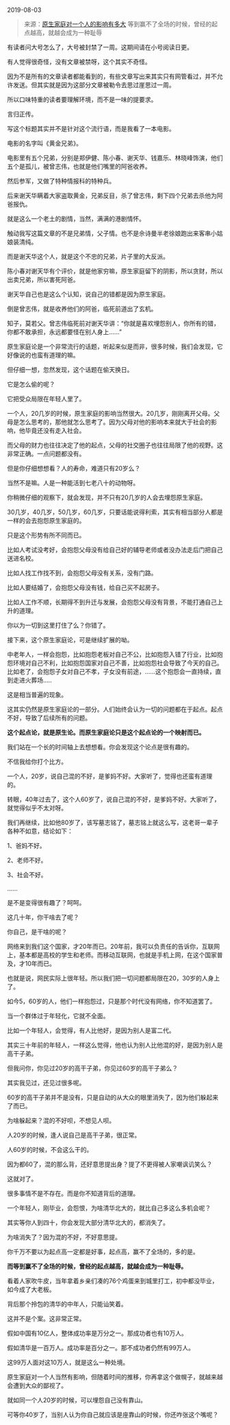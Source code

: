 2019-08-03

> 来源：[原生家庭对一个人的影响有多大](http://mp.weixin.qq.com/s?__biz=MzU3NDc5Nzc0NQ==&mid=2247485140&idx=1&sn=6f3dbdf7c2063cb185adb4ee5d59b803&chksm=fd2da40aca5a2d1cdaa63b05de4a51300f0183b7da790c4316ea267b242a5225848158815cb8&scene=27#wechat_redirect)
> 等到赢不了全场的时候，曾经的起点越高，就越会成为一种耻辱

有读者问大号怎么了，大号被封禁了一周。这期间请在小号阅读日更。

  

有人觉得很奇怪，没有文章被禁呀，这个其实不奇怪。

  

因为不是所有的文章读者都能看到的，有些文章写出来其实只有网管看过，并不允许发送。但其实就是因为这部分文章被勒令去思过崖思过一周。

  

所以口味特重的读者要理解环境，而不是一味的提要求。

  

言归正传。

  

写这个标题其实并不是针对这个流行语，而是我看了一本电影。

  

电影的名字叫《黄金兄弟》。

  

电影里有五个兄弟，分别是郑伊健、陈小春、谢天华、钱嘉乐、林晓峰饰演，他们五个是孤儿，被曾志伟，也就是他们嘴里的阿爸收养。

  

然后参军，又做了特种情报科的特种兵。

  

后来谢天华瞒着大家盗取黄金，兄弟反目，杀了曾志伟，剩下四个兄弟去杀他为阿爸报仇。

  

就是这么一个老土的剧情，当然，满满的港剧情怀。

  

触动我写这篇文章的不是兄弟情，父子情。也不是佘诗曼半老徐娘跑出来客串小姑娘装清纯。

  

而是谢天华这个人，就是这个不忠的兄弟，片子里的大反派。

  

陈小春对谢天华有个评价，就是他家穷嘛，原生家庭留下的阴影，所以贪财，所以出卖兄弟，所以害死阿爸。

  

谢天华自己也是这么个认知，说自己的错都是因为原生家庭。

  

倒是曾志伟，就是收养他们的阿爸，临死前道出了玄机。

  

知子，莫若父。曾志伟临死前对谢天华讲：“你就是喜欢埋怨别人，你所有的错，你都不敢承担，永远都要怪在别人身上......”

  

原生家庭论是一个非常流行的话题，听起来似是而非，很多时候，我们会发现，它好像说的也蛮有道理的嘛。

  

但仔细一想，忽然发现，这个话题在偷天换日。

  

它是怎么偷的呢？

  

它把受众局限在年轻人里了。

  

一个人，20几岁的时候，原生家庭的影响当然很大。20几岁，刚刚离开父母。父母是怎么思考的，那他就怎么思考了。因为父母对他的影响本来就大于社会的影响，他毕竟还没有走入社会。

  

而父母的财力也往往决定了他的起点，父母的社交圈子也往往局限了他的视野。这非常正确。一点问题都没有。

  

但是你仔细想想看？人的寿命，难道只有20岁么？

  

当然不是嘛。人是一种能活到七老八十的动物呀。

  

你稍微仔细的观察下，就会发现，并不只有20几岁的人会去埋怨原生家庭。

  

30几岁，40几岁，50几岁，60几岁，只要话能说得利索，其实有相当部分人都是一样的会去抱怨原生家庭的。

  

只是这个形势有所不同而已。

  

比如人考试没考好，会抱怨父母没有给自己好的辅导老师或者没办法走后门把自己送进名校。  

比如人找工作找不到，会抱怨父母没有关系，没有门路。

比如人要结婚了，会抱怨父母没有钱，给自己买不起房子。

比如人工作不顺，长期得不到升迁与发展，会抱怨父母没有背景，不能打通自己上升的道理。

  

你以为一切到这里打住了么？你错了。

接下来，这个原生家庭论，可是继续扩展的呦。

  

中老年人，一样会抱怨，比如抱怨老板对自己不公，比如抱怨入错了行业，比如抱怨环境对自己不利，比如抱怨国家对自己不善，比如抱怨社会导致了今天的自己。比如老了，会抱怨子女对自己不孝，子女没有前途，......这个抱怨会一直持续，直到走进火葬场.....

  

这是相当普遍的现象。

  

这其实仍然是原生家庭论的一部分。人们始终会认为一切的问题都在于起点。起点不好，导致了后续所有的问题。

  

 **这个起点论，就是原生论。而原生家庭论只是这个起点论的一个映射而已。**

  

我们站在一个长的时间轴上去想想看。你会发现这个论点是很有趣的。

  

不信我给你打个比方。

  

一个人，20岁，说自己混的不好，是爹妈不好。大家听了，觉得也还蛮有道理的。

转眼，40年过去了，这个人60岁了，说自己混的不好，是爹妈不好。大家听了，就觉得似乎不太对呀。

  

我们再继续，比如他80岁了，该写墓志铭了，墓志铭上就这么写，这老哥一辈子各种不如意，结论如下：

1、爸妈不好。

2、老师不好。

3、社会不好。

......

  

是不是变得很有趣了？呵呵。

  

这几十年，你干啥去了呢？

你自己，是干啥的呢？  

  

网络来到我们这个国家，才20年而已。20年前，我可以负责任的告诉你，互联网上，基本都是高校的学生和老师。而移动互联网，也就是手机上网，在这个国家普及，才10年而已。

  

也就是说，网民实际上很年轻。所以我们把一切问题都局限在20，30岁的人身上了。

  

如今5，60岁的人，他们一样抱怨过，只是那个时代没有网络，你不知道罢了。

  

当一个群体过于年轻化，它就不全面。

  

比如一个年轻人，会觉得，有人比他好，是因为别人是富二代。

其实三十年前的年轻人，一样这么觉得，他也认为别人比他混的好，是因为别人是高干子弟。

  

但我问你，你见过20岁的高干子弟，你见过60岁的高干子弟么？

  

其实我见过，还见过很多呢。

  

60岁的高干子弟并不是没有，只是自动的从大众的眼里消失了，因为他们躲起来了而已。

  

为啥躲起来？混的不好呗，不想见人呗。

  

人20岁的时候，逢人说自己是高干子弟，很正常。

人60岁的时候，不会这么干的。

因为都60了，混的那么背，还好意思提出身？提了不更得被人家嘲讽讥笑么？

  

这就对了。

  

很多事情不是不存在。而是你不知道背后的道理。

  

一个年轻人，刚毕业，会怨恨，为啥清华北大的，就比自己多这么多机会呢？

  

其实等你人到四十，你会发现大部分清华北大的，都消失了。

  

为啥消失了？因为混的不好，不好意思提。

  

你千万不要以为起点高一定都是好事，起点高，赢不了全场的，多的是。

  

 **而等到赢不了全场的时候，曾经的起点越高，就越会成为一种耻辱。**

  

看着人家吹牛皮，当年拿着乡亲们凑的76个鸡蛋来到城里打工，初中都没毕业，如今成了大老板。

背后那个拎包的清华的中年人，只能讪笑着。

  

这并不是个案。这非常正常。

  

假如中国有10亿人，整体成功率是万分之一。那成功者也有10万人。

假如清华是一百万人。成功率是百分之一。那不成功者仍然有99万人。

  

这99万人面对这10万人，就是这么一种处境。

  

原生家庭对一个人当然有影响，但随着时间的推移，你再拿这个做幌子，就越来越会遭到大众的鄙视了。

  

就如同一个人20岁的时候，可以埋怨自己没有靠山。

可等你40岁了，当别人认为你自己就应该是座靠山的时候，你还咋张这个嘴呢？

